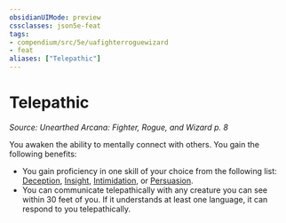 ```yaml
---
obsidianUIMode: preview
cssclasses: json5e-feat
tags:
- compendium/src/5e/uafighterroguewizard
- feat
aliases: ["Telepathic"]
---
```

# Telepathic
*Source: Unearthed Arcana: Fighter, Rogue, and Wizard p. 8*  

You awaken the ability to mentally connect with others. You gain the following benefits:

- You gain proficiency in one skill of your choice from the following list: [Deception](/Systems/5e/rules/skills.md#Deception), [Insight](/Systems/5e/rules/skills.md#Insight), [Intimidation](/Systems/5e/rules/skills.md#Intimidation), or [Persuasion](/Systems/5e/rules/skills.md#Persuasion).  
- You can communicate telepathically with any creature you can see within 30 feet of you. If it understands at least one language, it can respond to you telepathically.